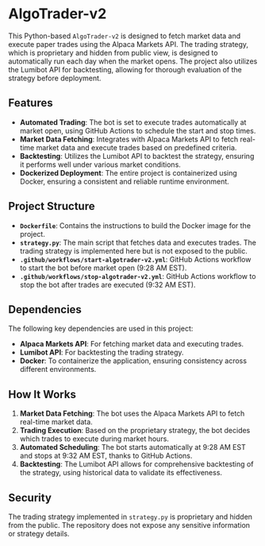 # AlgoTrader-v2

This Python-based `AlgoTrader-v2` is designed to fetch market data and execute paper trades using the Alpaca Markets API. The trading strategy, which is proprietary and hidden from public view, is designed to automatically run each day when the market opens. The project also utilizes the Lumibot API for backtesting, allowing for thorough evaluation of the strategy before deployment.

## Features

- **Automated Trading**: The bot is set to execute trades automatically at market open, using GitHub Actions to schedule the start and stop times.
- **Market Data Fetching**: Integrates with Alpaca Markets API to fetch real-time market data and execute trades based on predefined criteria.
- **Backtesting**: Utilizes the Lumibot API to backtest the strategy, ensuring it performs well under various market conditions.
- **Dockerized Deployment**: The entire project is containerized using Docker, ensuring a consistent and reliable runtime environment.

## Project Structure

- **`Dockerfile`**: Contains the instructions to build the Docker image for the project.
- **`strategy.py`**: The main script that fetches data and executes trades. The trading strategy is implemented here but is not exposed to the public.
- **`.github/workflows/start-algotrader-v2.yml`**: GitHub Actions workflow to start the bot before market open (9:28 AM EST).
- **`.github/workflows/stop-algotrader-v2.yml`**: GitHub Actions workflow to stop the bot after trades are executed (9:32 AM EST).

## Dependencies

The following key dependencies are used in this project:

- **Alpaca Markets API**: For fetching market data and executing trades.
- **Lumibot API**: For backtesting the trading strategy.
- **Docker**: To containerize the application, ensuring consistency across different environments.

## How It Works

1. **Market Data Fetching**: The bot uses the Alpaca Markets API to fetch real-time market data.
2. **Trading Execution**: Based on the proprietary strategy, the bot decides which trades to execute during market hours.
3. **Automated Scheduling**: The bot starts automatically at 9:28 AM EST and stops at 9:32 AM EST, thanks to GitHub Actions.
4. **Backtesting**: The Lumibot API allows for comprehensive backtesting of the strategy, using historical data to validate its effectiveness.

## Security

The trading strategy implemented in `strategy.py` is proprietary and hidden from the public. The repository does not expose any sensitive information or strategy details.
